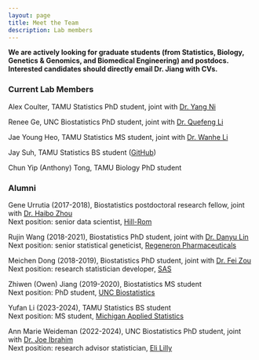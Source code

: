 ```yaml
---
layout: page
title: Meet the Team
description: Lab members
---
```


**We are actively looking for graduate students (from Statistics, Biology, Genetics & Genomics, and Biomedical Engineering) and postdocs. Interested candidates should directly email Dr. Jiang with CVs.**

### Current Lab Members

Alex Coulter, TAMU Statistics PhD student, joint with [Dr. Yang Ni](https://web.stat.tamu.edu/~yni/)

Renee Ge, UNC Biostatistics PhD student, joint with [Dr. Quefeng Li](http://www.bios.unc.edu/~quefeng/)

Jae Young Heo, TAMU Statistics MS student, joint with [Dr. Wanhe Li](https://wanheli2022.wixsite.com/wanheli)

Jay Suh, TAMU Statistics BS student ([GitHub](https://galopyz.github.io/delicious-nbdev/blog/))

Chun Yip (Anthony) Tong, TAMU Biology PhD student

### Alumni

Gene Urrutia (2017-2018), Biostatistics postdoctoral research fellow, joint with [Dr. Haibo Zhou](http://sph.unc.edu/adv_profile/haibo-zhou-phd/) <br/>
Next position: senior data scientist, [Hill-Rom](https://www.hill-rom.com/usa/)

Rujin Wang (2018-2021), Biostatistics PhD student, joint with [Dr. Danyu Lin](https://sph.unc.edu/adv_profile/danyu-lin-phd/) <br/>
Next position: senior statistical geneticist, [Regeneron Pharmaceuticals](https://www.regeneron.com/)

Meichen Dong (2018-2019), Biostatistics PhD student, joint with [Dr. Fei Zou](https://sph.unc.edu/adv_profile/fei-zou-phd/) <br/>
Next position: research statistician developer, [SAS](https://www.sas.com/)

Zhiwen (Owen) Jiang (2019-2020), Biostatistics MS student <br/>
Next position: PhD student, [UNC Biostatistics](https://sph.unc.edu/bios/biostatistics/)

Yufan Li (2023-2024), TAMU Statistics BS student <br/>
Next position: MS student, [Michigan Applied Statistics](https://lsa.umich.edu/stats/masters_students/mastersprograms/applied-stats-masters-program.html)

Ann Marie Weideman (2022-2024), UNC Biostatistics PhD student, joint with [Dr. Joe Ibrahim](https://sph.unc.edu/adv_profile/joseph-g-ibrahim-phd/) <br/>
Next position: research advisor statistician, [Eli Lilly](https://www.lilly.com/)

